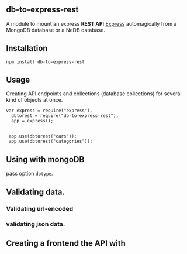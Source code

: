 ## db-to-express-rest

A module to mount an express **REST API** [Express](http://expressjs.com) 
automagically from a MongoDB database or a NeDB database.

## Installation 

    npm install db-to-express-rest

## Usage

Creating API endpoints and collections (database collections) for several
kind of objects at once.

    var express = require("express"),
      dbtorest = require("db-to-express-rest"),
      app = express();


     app.use(dbtorest("cars"));
     app.use(dbtorest("categories"));


## Using with mongoDB

pass option `dbtype`.


## Validating data. 

### Validating url-encoded

### validating json data.

## Creating a frontend the API with